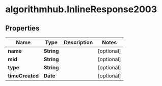 # algorithmhub.InlineResponse2003

## Properties
Name | Type | Description | Notes
------------ | ------------- | ------------- | -------------
**name** | **String** |  | [optional] 
**mid** | **String** |  | [optional] 
**type** | **String** |  | [optional] 
**timeCreated** | **Date** |  | [optional] 


